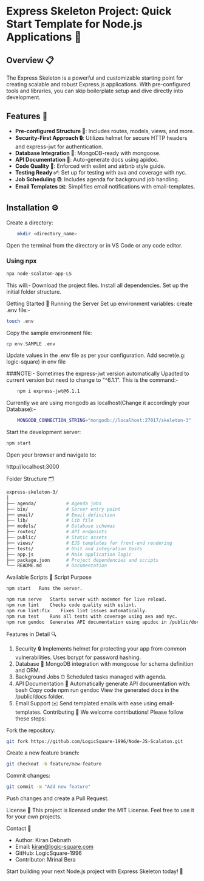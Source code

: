 # Express Skeleton Project: Quick Start Template for Node.js Applications 🚀

## Overview 📋
The Express Skeleton is a powerful and customizable starting point for creating scalable and robust Express.js applications. With pre-configured tools and libraries, you can skip boilerplate setup and dive directly into development.

## Features 🌟
- **Pre-configured Structure 📁**: Includes routes, models, views, and more.
- **Security-First Approach 🔒**: Utilizes helmet for secure HTTP headers and express-jwt for authentication.
- **Database Integration 💾**: MongoDB-ready with mongoose.
- **API Documentation 📖**: Auto-generate docs using apidoc.
- **Code Quality 🧹**: Enforced with eslint and airbnb style guide.
- **Testing Ready ✅**: Set up for testing with ava and coverage with nyc.
- **Job Scheduling ⏰**: Includes agenda for background job handling.
- **Email Templates ✉️**: Simplifies email notifications with email-templates.

## Installation ⚙️

Create a directory:
``` bash
    mkdir <directory_name>
```
Open the terminal from the directory or in VS Code or any code editor.


### Using npx
```bash
npx node-scalaton-app-LS

```
This will:-
Download the project files.
Install all dependencies.
Set up the initial folder structure.

Getting Started 🚦
Running the Server
Set up environment variables:
create .env file:-
``` bash
touch .env
```

Copy the sample environment file:
``` bash
cp env.SAMPLE .env 
```
Update values in the .env file as per your configuration. 
Add secret(e.g: logic-square) in env file

###NOTE:- Sometimes the express-jwt version automatically Upadted to current version but need to change to "^6.1.1". 
This is the command:-
``` bash
    npm i express-jwt@6.1.1
```

Currently we are using mongodb as localhost(Change it  accordingly your Database):-
``` bash
    MONGODB_CONNECTION_STRING="mongodb://localhost:27017/skeleton-3"
```

Start the development server:

```` bash
npm start
````
Open your browser and navigate to:

http://localhost:3000

Folder Structure 🗂️
``` bash
express-skeleton-3/
│
├── agenda/           # Agenda jobs
├── bin/              # Server entry point
├── email/            # Email definition
├── lib/              # Lib file
├── models/           # Database schemas
├── routes/           # API endpoints
├── public/           # Static assets
├── views/            # EJS templates for front-end rendering
├── tests/            # Unit and integration tests
├── app.js            # Main application logic
├── package.json      # Project dependencies and scripts
└── README.md         # Documentation
```
Available Scripts 📜
Script	Purpose
``` bash 
npm start	Runs the server.
```
``` bash
npm run serve	Starts server with nodemon for live reload.
npm run lint	Checks code quality with eslint.
npm run lint:fix	Fixes lint issues automatically.
npm run test	Runs all tests with coverage using ava and nyc.
npm run gendoc	Generates API documentation using apidoc in /public/docs.
```
Features in Detail 🔍
1. Security 🔒
Implements helmet for protecting your app from common vulnerabilities.
Uses bcrypt for password hashing.
2. Database 💾
MongoDB integration with mongoose for schema definition and ORM.
3. Background Jobs ⏰
Scheduled tasks managed with agenda.
4. API Documentation 📄
Automatically generate API documentation with:
bash
Copy code
npm run gendoc
View the generated docs in the /public/docs folder.
5. Email Support ✉️
Send templated emails with ease using email-templates.
Contributing 🤝
We welcome contributions! Please follow these steps:

Fork the repository:
``` bash
git fork https://github.com/LogicSquare-1996/Node-JS-Scalaton.git
```
Create a new feature branch:
``` bash
git checkout -b feature/new-feature
```
Commit changes:
``` bash
git commit -m "Add new feature"
```
Push changes and create a Pull Request.

License 📜
This project is licensed under the MIT License. Feel free to use it for your own projects.

Contact 📧
- Author: Kiran Debnath
- Email: kiran@logic-square.com
- GitHub: LogicSquare-1996
- Contributor: Mrinal Bera

Start building your next Node.js project with Express Skeleton today! 🎉